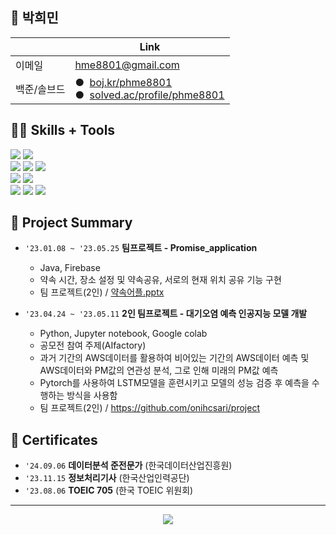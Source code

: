 ## 🍠 박희민

|                     | Link                                                                                                                       |
|---------------------|----------------------------------------------------------------------------------------------------------------------------|
| 이메일              | hme8801@gmail.com                                                                                                           |                                                               |
| 백준/솔브드         | ●&nbsp;&nbsp;[boj.kr/phme8801](https://www.acmicpc.net/user/phme8801)<br/>●&nbsp;&nbsp;[solved.ac/profile/phme8801](https://solved.ac/profile/phme8801) |

## 👨‍💻 Skills + Tools

<img src="https://img.shields.io/badge/java-007396?style=for-the-badge&logo=OpenJDK&logoColor=white"> <img src="https://img.shields.io/badge/Python-3776AB?style=for-the-badge&logo=Python&logoColor=white"/> 
<br>
<img src="https://img.shields.io/badge/Spring-6DB33F?style=for-the-badge&logo=Spring&logoColor=white"/> <img src="https://img.shields.io/badge/Firebase-FFCA28?style=for-the-badge&logo=Firebase&logoColor=white"/> <img src="https://img.shields.io/badge/MySQL-4479A1?style=for-the-badge&logo=MySQL&logoColor=white"/>
<br>
<img src="https://img.shields.io/badge/Git-F05032?style=for-the-badge&logo=Git&logoColor=white"/> <img src="https://img.shields.io/badge/GitHub-181717?style=for-the-badge&logo=GitHub&logoColor=white"/>
<br>
<img src="https://img.shields.io/badge/Google Colab-F9AB00?style=for-the-badge&logo=Google Colab&logoColor=white"/> <img src="https://img.shields.io/badge/Android Studio-3DDC84?style=for-the-badge&logo=Android Studio&logoColor=white"/>
<img src="https://img.shields.io/badge/Visual Studio Code-007ACC?style=for-the-badge&logo=Visual Studio Code&logoColor=white"/>

## 🚀 Project Summary

-   `'23.01.08 ~ '23.05.25` **팀프로젝트 - Promise_application**

    -   Java, Firebase
    -   약속 시간, 장소 설정 및 약속공유, 서로의 현재 위치 공유 기능 구현
    -   팀 프로젝트(2인) / [약속어플.pptx](https://github.com/user-attachments/files/16957867/default.pptx)
 
-   `'23.04.24 ~ '23.05.11` **2인 팀프로젝트 - 대기오염 예측 인공지능 모델 개발**

    -   Python, Jupyter notebook, Google colab
    -   공모전 참여 주제(AIfactory)
    -   과거 기간의 AWS데이터를 활용하여 비어있는 기간의 AWS데이터 예측 및 AWS데이터와 PM값의 연관성 분석, 그로 인해 미래의 PM값 예측
    -   Pytorch를 사용하여 LSTM모델을 훈련시키고 모델의 성능 검증 후 예측을 수행하는 방식을 사용함
    -   팀 프로젝트(2인) / https://github.com/onihcsari/project


## 📜 Certificates

-   `'24.09.06` **데이터분석 준전문가** (한국데이터산업진흥원)
-   `'23.11.15` **정보처리기사** (한국산업인력공단)
-   `'23.08.06` **TOEIC 705** (한국 TOEIC 위원회)

---


<div align="center">
    <a href="https://solved.ac/phme8801">
        <img src="https://github-readme-solvedac-hyp3rflow.vercel.app/api/?handle=phme8801">
    </a>
</div>
